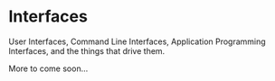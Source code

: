 # Interfaces

User Interfaces, Command Line Interfaces, Application Programming Interfaces, and the things that drive them.

More to come soon...